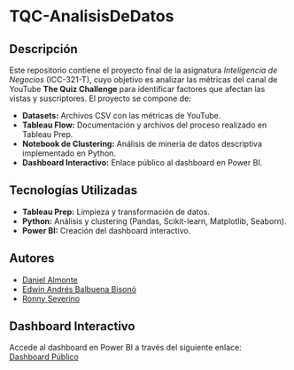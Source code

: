 # TQC-AnalisisDeDatos

## Descripción
Este repositorio contiene el proyecto final de la asignatura *Inteligencia de Negocios* (ICC-321-T), cuyo objetivo es analizar las métricas del canal de YouTube **The Quiz Challenge** para identificar factores que afectan las vistas y suscriptores. El proyecto se compone de:
- **Datasets:** Archivos CSV con las métricas de YouTube.
- **Tableau Flow:** Documentación y archivos del proceso realizado en Tableau Prep.
- **Notebook de Clustering:** Análisis de minería de datos descriptiva implementado en Python.
- **Dashboard Interactivo:** Enlace público al dashboard en Power BI.

## Tecnologías Utilizadas
- **Tableau Prep:** Limpieza y transformación de datos.
- **Python:** Análisis y clustering (Pandas, Scikit-learn, Matplotlib, Seaborn).
- **Power BI:** Creación del dashboard interactivo.

## Autores
- [Daniel Almonte](#)
- [Edwin Andrés Balbuena Bisonó](https://github.com/xPshycho)
- [Ronny Severino](https://github.com/Nier561)

## Dashboard Interactivo
Accede al dashboard en Power BI a través del siguiente enlace:  
[Dashboard Público](https://app.powerbi.com/reportEmbed?reportId=39051e33-6889-4daa-819e-85e835b42c85&autoAuth=true&ctid=4017af08-a2e1-4daa-9180-5b3bc8ee84fa)
